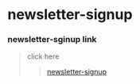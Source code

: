 # newsletter-signup

### newsletter-sginup link
>click here 
>>[newsletter-signup](https://afternoon-fjord-61063.herokuapp.com/)
